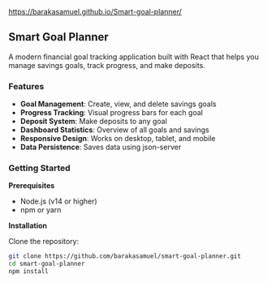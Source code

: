https://barakasamuel.github.io/Smart-goal-planner/

## Smart Goal Planner

A modern financial goal tracking application built with React that helps you manage savings goals, track progress, and make deposits.

### Features

- **Goal Management**: Create, view, and delete savings goals  
- **Progress Tracking**: Visual progress bars for each goal  
- **Deposit System**: Make deposits to any goal  
- **Dashboard Statistics**: Overview of all goals and savings  
- **Responsive Design**: Works on desktop, tablet, and mobile  
- **Data Persistence**: Saves data using json-server  

### Getting Started

**Prerequisites**

- Node.js (v14 or higher)  
- npm or yarn  

**Installation**

Clone the repository:

```bash
git clone https://github.com/barakasamuel/smart-goal-planner.git
cd smart-goal-planner
npm install
